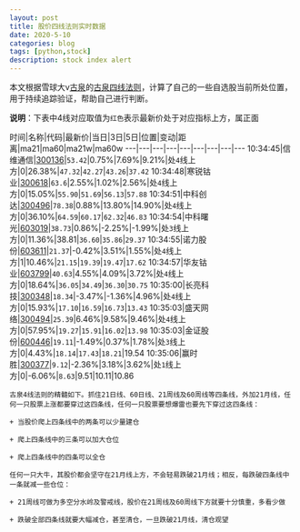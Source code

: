 ```yaml
---
layout: post
title: 股价四线法则实时数据
date: 2020-5-10
categories: blog
tags: [python,stock]
description: stock index alert
---
```



本文根据雪球大v[古泉](https://xueqiu.com/u/7148646888)的[古泉四线法则](https://xueqiu.com/7148646888/130498192)，计算了自己的一些自选股当前所处位置，用于持续追踪验证，帮助自己进行判断。

**说明**：下表中4线对应取值为`红色`表示最新价处于对应指标上方，属正面

时间|名称|代码|最新价|当日|3日|5日|位置|变动|距离|ma21|ma60|ma21w|ma60w
---|---|---|---|---|---|---|---|---
10:34:45|信维通信|[300136](https://xueqiu.com/S/SZ300136)|`53.42`|0.75%|7.69%|9.21%|处`4`线上方|0|26.38%|`47.32`|`42.27`|`43.26`|`37.42`
10:34:48|寒锐钴业|[300618](https://xueqiu.com/S/SZ300618)|`63.6`|2.55%|1.02%|2.56%|处`4`线上方|0|15.05%|`55.90`|`51.69`|`56.13`|`57.88`
10:34:51|中科创达|[300496](https://xueqiu.com/S/SZ300496)|`78.38`|0.88%|13.80%|14.90%|处`4`线上方|0|36.10%|`64.59`|`60.17`|`62.32`|`46.83`
10:34:54|中科曙光|[603019](https://xueqiu.com/S/SH603019)|`38.73`|0.86%|-2.25%|-1.99%|处`3`线上方|0|11.36%|38.81|`36.60`|`35.86`|`29.37`
10:34:55|诺力股份|[603611](https://xueqiu.com/S/SH603611)|`21.37`|-0.42%|3.51%|1.55%|处`4`线上方|1|10.46%|`21.15`|`19.39`|`19.47`|`17.62`
10:34:57|华友钴业|[603799](https://xueqiu.com/S/SH603799)|`40.63`|4.55%|4.09%|3.72%|处`4`线上方|0|18.64%|`36.05`|`34.49`|`36.30`|`30.75`
10:35:00|长亮科技|[300348](https://xueqiu.com/S/SZ300348)|`18.34`|-3.47%|-1.36%|4.96%|处`4`线上方|0|15.93%|`17.10`|`16.59`|`16.73`|`13.43`
10:35:03|盛天网络|[300494](https://xueqiu.com/S/SZ300494)|`25.39`|6.46%|9.58%|9.46%|处`4`线上方|0|57.95%|`19.27`|`15.91`|`16.02`|`13.98`
10:35:03|金证股份|[600446](https://xueqiu.com/S/SH600446)|`19.11`|-1.49%|0.37%|1.78%|处`3`线上方|0|4.43%|`18.14`|`17.43`|`18.21`|19.54
10:35:06|赢时胜|[300377](https://xueqiu.com/S/SZ300377)|`9.12`|-2.36%|3.18%|3.62%|处`1`线上方|0|-6.06%|`8.63`|9.51|10.11|10.86

```
古泉4线法则的精髓如下。抓住21日线、60日线、21周线及60周线等四条线，外加21月线，任何一只股票上涨都要穿过这四条线，任何一只股票要想爆雷也要先下穿过这四条线：

+ 当股价爬上四条线中的两条可以少量建仓

+ 爬上四条线中的三条可以加大仓位

+ 爬上四条线中的四条可以全仓

任何一只大牛，其股价都会坚守在21月线上方，不会轻易跌破21月线；相反，每跌破四条线中一条就减一些仓位：

+ 21周线可做为多空分水岭及警戒线，股价在21周线及60周线下方就要十分慎重，多看少做

+ 跌破全部四条线就要大幅减仓，甚至清仓，一旦跌破21月线，清仓观望
```